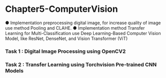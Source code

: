 # Chapter5-ComputerVision
● Implementation preprocessing digital image, for increase quality of image use method Pooling and CLAHE. 
● Implementation method Transfer Learning for Multi-Classification use Deep Learning-Based Computer Vision Model, like ResNet, DenseNet, and Vision Transformer (ViT)

### Task 1 : Digital Image Processing using OpenCV2

### Task 2 : Transfer Learning using Torchvision Pre-trained CNN Models
